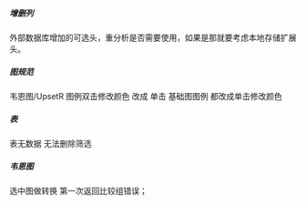 ##### 增删列 
外部数据库增加的可选头，重分析是否需要使用，如果是那就要考虑本地存储扩展头。  

##### 图规范
韦恩图/UpsetR 图例双击修改颜色 改成 单击
基础图图例 都改成单击修改颜色

##### 表
表无数据 无法删除筛选

##### 韦恩图
选中图做转换 第一次返回比较组错误；
